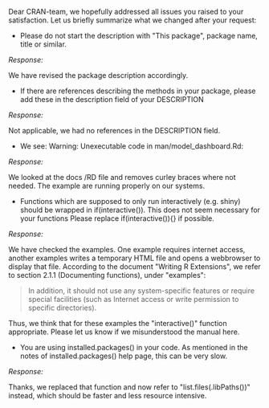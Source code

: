 Dear CRAN-team,
we hopefully addressed all issues you raised to your satisfaction. Let us briefly summarize what we changed after your request:

- Please do not start the description with "This package", package name, title or similar.

*Response:*

We have revised the package description accordingly.

- If there are references describing the methods in your package, please add these in the description field of your DESCRIPTION

*Response:*

Not applicable, we had no references in the DESCRIPTION field.

- We see: Warning: Unexecutable code in man/model_dashboard.Rd:

*Response:*

We looked at the docs /RD file and removes curley braces where not needed. The example are running properly on our systems.

- Functions which are supposed to only run interactively (e.g. shiny)
should be wrapped in if(interactive()). This does not seem necessary for
your functions Please replace if(interactive()){} if possible.

*Response:*

We have checked the examples. One example requires internet access, another examples writes a temporary HTML file and opens a webbrowser to display that file. According to the document "Writing R Extensions", we refer to section 2.1.1 (Documenting functions), under "examples":

> In addition, it should not use any system-specific features or require special facilities (such as Internet access or write permission to specific directories).

Thus, we think that for these examples the "interactive()" function appropriate. Please let us know if we misunderstood the manual here.

- You are using installed.packages() in your code. As mentioned in the
notes of installed.packages() help page, this can be very slow.

*Response:*

Thanks, we replaced that function and now refer to "list.files(.libPaths())" instead, which should be faster and less resource intensive.